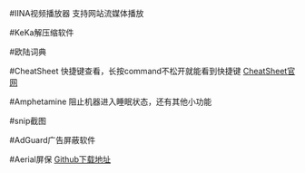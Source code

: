 #IINA视频播放器
支持网站流媒体播放

#KeKa解压缩软件

#欧陆词典

#CheatSheet
快捷键查看，长按command不松开就能看到快捷键
[CheatSheet官网](http://www.cheat-sheets.org)

#Amphetamine
阻止机器进入睡眠状态，还有其他小功能

#snip截图

#AdGuard广告屏蔽软件

#Aerial屏保
[Github下载地址](https://github.com/JohnCoates/Aerial/releases/)